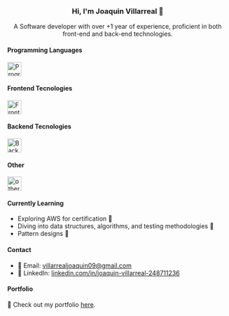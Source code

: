 ### <div align="center">Hi, I'm Joaquin Villarreal 💜</div>

<p align="center">A Software developer with over +1 year of experience, proficient in both front-end and back-end technologies.</p>

#### Programming Languages

<img src="https://skillicons.dev/icons?i=ts,js,go" height=32 alt="Programming Languages" />

#### Frontend Tecnologies

<img src="https://skillicons.dev/icons?i=react,nextjs,astro,tailwind,css,html,vitest,jest," height=32 alt="Frontend" />

#### Backend Tecnologies

<img src="https://skillicons.dev/icons?i=nodejs,express,nestjs,mongodb,mysql,redis,prisma,docker,supabase" height=32 alt="Backend" />

#### Other 

<img src="https://skillicons.dev/icons?i=aws,git,github,postman,figma" height=32 alt="others" />

#### Currently Learning

- Exploring AWS for certification 🚀
- Diving into data structures, algorithms, and testing methodologies 🤖
- Pattern designs 🎨

#### Contact

- 📧 Email: [villarrealjoaquin09@gmail.com](mailto:villarrealjoaquin09@gmail.com)
- 📱 LinkedIn: [linkedin.com/in/joaquin-villarreal-248711236](https://www.linkedin.com/in/joaquin-villarreal-248711236/)

#### Portfolio

💼 Check out my portfolio [here](https://portfolio-joaquinmv1.vercel.app).


